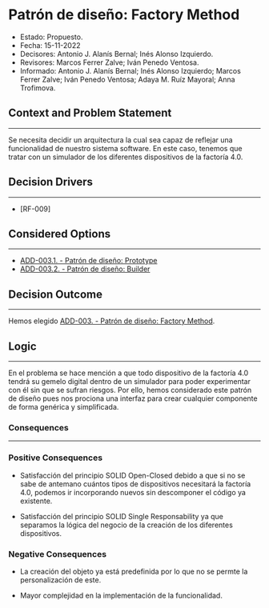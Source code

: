 # Patrón de diseño: Factory Method

- Estado: Propuesto.
- Fecha: 15-11-2022
- Decisores: Antonio J. Alanís Bernal; Inés Alonso Izquierdo.
- Revisores: Marcos Ferrer Zalve; Iván Penedo Ventosa.
- Informado: Antonio J. Alanís Bernal; Inés Alonso Izquierdo; Marcos Ferrer Zalve; Iván Penedo Ventosa; Adaya M. Ruíz Mayoral; Anna Trofimova.

## Context and Problem Statement

---
Se necesita decidir un arquitectura la cual sea capaz de reflejar una funcionalidad de nuestro sistema software. En este caso, tenemos que tratar con un simulador de los diferentes dispositivos de la factoría 4.0.

## Decision Drivers

---

- [RF-009]

## Considered Options

---

- [ADD-003.1. - Patrón de diseño: Prototype](./ADD-003.1.md)
- [ADD-003.2. - Patrón de diseño: Builder](./ADD-003.2.md)

## Decision Outcome

---
Hemos elegido [ADD-003. - Patrón de diseño: Factory Method](./ADD-003.md).

## Logic

---
En el problema se hace mención a que todo dispositivo de la factoría 4.0 tendrá su gemelo digital dentro de un simulador para poder experimentar con él sin que se sufran riesgos. Por ello, hemos considerado este patrón de diseño pues nos prociona una interfaz para crear cualquier componente de forma genérica y simplificada.  

### Consequences

---

### Positive Consequences

- Satisfacción del principio SOLID Open-Closed debido a que si no se sabe de antemano cuántos tipos de dispositivos necesitará la factoría 4.0, podemos ir incorporando nuevos sin descomponer el código ya existente.

- Satisfacción del principio SOLID Single Responsability ya que separamos la lógica del negocio de la creación de los diferentes dispositivos.

### Negative Consequences

- La creación del objeto ya está predefinida por lo que no se permte la personalización de este.
  
- Mayor complejidad en la implementación de la funcionalidad.
